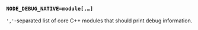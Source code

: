 ### `NODE_DEBUG_NATIVE=module[,…]`

`','`-separated list of core C++ modules that should print debug information.
